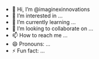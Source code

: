 - 👋 Hi, I’m @imaginexinnovations
- 👀 I’m interested in ...
- 🌱 I’m currently learning ...
- 💞️ I’m looking to collaborate on ...
- 📫 How to reach me ...
- 😄 Pronouns: ...
- ⚡ Fun fact: ...

<!---
imaginexinnovations/imaginexinnovations is a ✨ special ✨ repository because its `README.md` (this file) appears on your GitHub profile.
You can click the Preview link to take a look at your changes.
--->
